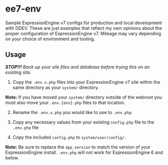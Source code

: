 # ee7-env
Sample ExpressionEngine v7 configs for production and local development with DDEV. These are just examples that reflect my own opinions about the proper configuration of ExpressionEngine v7. Mileage may vary depending on your choice of environment and tooling.

## Usage

***STOP!!!*** *Back up your site files and database before trying this on an existing site.*

1. Copy the `.env.x.php` files into your ExpressionEngine v7 site within the same directory as your `system/` directory.

**Note:** If you have moved your `system/` directory outside of the webroot you must also move your `.env.{env}.php` files to that location.

2. Rename the `.env.x.php` you would like to use to `.env.php`.

3. Copy any necessary values from your existing `config.php` file to the `.env.php` file

4. Copy the included `config.php` to `system/user/config/`.

**Note:** Be sure to replace the `app_version` to match the version of your ExpressionEngine install. `.env.php` will not work for ExpressionEngine 6 and below.
